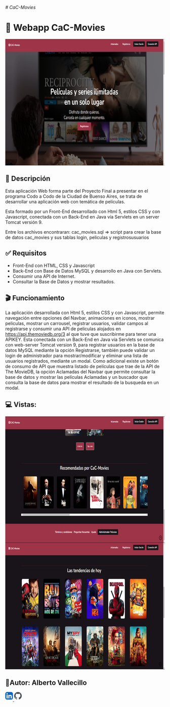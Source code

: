 <em> # CaC-Movies </em>

# 🎥 Webapp CaC-Movies

<img src="./portada-cac-movies.png" align="center" height="400" width="850" />

## 📝 Descripción

Esta aplicación Web forma parte del Proyecto Final a presentar en el programa Codo a Codo de la Ciudad de Buenso Aires, se trata de desarrollar una aplicación web con temática de películas.

Esta formado por un Front-End desarrollado con Html 5, estilos CSS y con Javascript, conectada con un Back-End en Java vía Servlets en un server Tomcat versión 9.

Entre los archivos encontraran: cac_movies.sql => script para crear la base de datos cac_movies y sus tablas login, peliculas y registrosusuarios

## ✅ Requisitos

- Front-End con HTML, CSS y Javascript
- Back-End con Base de Datos MySQL y desarrollo en Java con Servlets.
- Consumir una API de Internet.
- Consultar la Base de Datos y mostrar resultados.

## 🎬 Funcionamiento
La aplicación desarrollada con Html 5, estilos CSS y con Javascript, permite navegación entre opciones del Navbar, animaciones en iconos, mostrar peliculas, mostrar un carrousel, registrar usuarios, validar campos al registrarse y consumir una API de peliculas alojados en https://api.themoviedb.org/3 al que tuve que suscribirme para tener una APIKEY. Esta conectada con un Back-End en Java vía Servlets se comunica con web-server Tomcat version 9, para registrar usuarios en la base de datos MySQL mediante la opción Registrarse, también puede validar un login de administrador para mostrar/modificar y eliminar una lista de usuarios registrados, mediante un modal. Como adicional existe un botón de consumo de API que muestra listado de películas que trae de la API de The MovieDB, la opción Aclamadas del Navbar que permite consultar la base de datos y mostrar las películas Aclamadas y un buscador que consulta la base de datos para mostrar el resultado de la busqueda en un modal.

## 💻 Vistas:
<img src="./src/main/webapp/assets/img/recomendadas-cac-movies.png" align="center" height="400" width="850" />

<img src="./src/main/webapp/assets/img/tendencias-cac-movies.png" align="center" height="400" width="850" />

## 👷Autor: Alberto Vallecillo
<a href="https://linkedin.com/in/alberto-vallecillo" target="_blank">
<img src="./linkedin.svg" alt=linkedin style="margin-bottom: 5px;" />
</a>
<a href="https://github.com/Alb3rtoGitHub" target="_blank">
<img src="./github.svg" alt=github style="margin-bottom: 5px;" />
</a>
